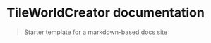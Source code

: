 <!-- TODO: Update with your values. -->
# TileWorldCreator documentation
> Starter template for a markdown-based docs site
